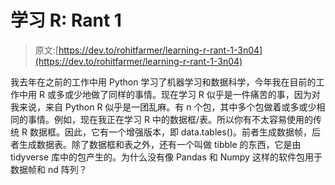 # 学习 R: Rant 1

> 原文:[https://dev.to/rohitfarmer/learning-r-rant-1-3n04](https://dev.to/rohitfarmer/learning-r-rant-1-3n04)

我去年在之前的工作中用 Python 学习了机器学习和数据科学，今年我在目前的工作中用 R 或多或少地做了同样的事情。现在学习 R 似乎是一件痛苦的事，因为对我来说，来自 Python R 似乎是一团乱麻。有 n 个包，其中多个包做着或多或少相同的事情。例如，现在我正在学习 R 中的数据框/表。所以你有不太容易使用的传统 R 数据框。因此，它有一个增强版本，即 data.tables()。前者生成数据帧，后者生成数据表。除了数据框和表之外，还有一个叫做 tibble 的东西，它是由 tidyverse 库中的包产生的。为什么没有像 Pandas 和 Numpy 这样的软件包用于数据帧和 nd 阵列？